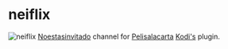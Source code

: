 # neiflix
![neiflix](https://noestasinvitado.com/neiflix_logo_peque.png)
[Noestasinvitado](https://noestasinvitado.com/) channel for [Pelisalacarta](https://github.com/tvalacarta/pelisalacarta) [Kodi's](https://github.com/xbmc/xbmc) plugin.
